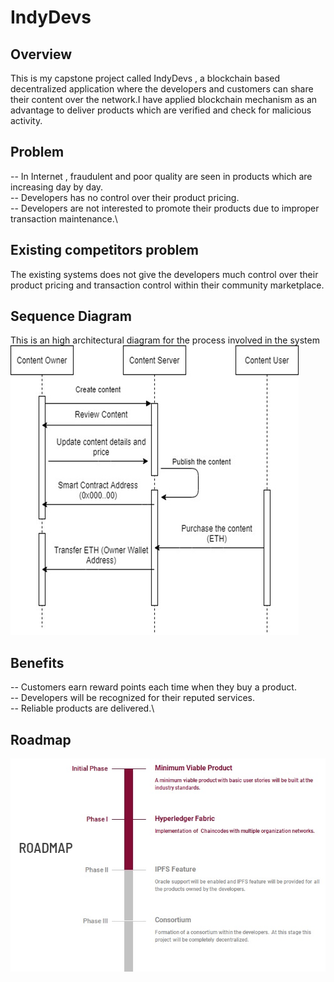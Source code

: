 # IndyDevs
## Overview
This is my capstone project called IndyDevs ,  a blockchain based decentralized application where the developers and customers can share their content over the network.I have applied blockchain mechanism as an advantage to deliver products which are verified and check for malicious activity.

## Problem
 -- In Internet , fraudulent and poor quality are seen in products which are increasing day by day.\
 -- Developers has no control over their product pricing.\
 -- Developers are not interested to promote their products due to improper transaction maintenance.\

## Existing competitors problem
The existing systems does not give the developers much control over their product pricing and transaction control within their community marketplace.

## Sequence Diagram 
This is an high architectural diagram for the process involved in the system
![Seqeunce Diagram](/Sequence_Diagram.jpg)

## Benefits
 -- Customers earn reward points each time when they buy a product.\
 -- Developers will be recognized for their reputed services.\
 -- Reliable products are delivered.\

## Roadmap
![Roadmap Diagram](/Roadmap.jpg)
